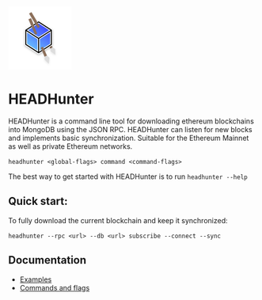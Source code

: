 <img src="https://github.com/itskass/headhunter/blob/master/logo.png?raw=true" height=128 width=128>

# HEADHunter

HEADHunter is a command line tool for downloading ethereum blockchains into MongoDB using the JSON RPC. HEADHunter can listen for new blocks and implements basic synchronization. Suitable for the Ethereum Mainnet as well as private Ethereum networks.

```
headhunter <global-flags> command <command-flags>
```

The best way to get started with HEADHunter is to run `headhunter --help`

## Quick start:
To fully download the current blockchain and keep it synchronized:
```
headhunter --rpc <url> --db <url> subscribe --connect --sync
```

## Documentation
- [Examples](./examples.md)
- [Commands and flags](./docs.md)
